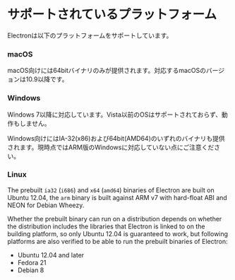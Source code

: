 # サポートされているプラットフォーム

Electronは以下のプラットフォームをサポートしています。

### macOS

macOS向けには64bitバイナリのみが提供されます。対応するmacOSのバージョンは10.9以降です。

### Windows

Windows 7以降に対応しています。Vista以前のOSはサポートされておらず、動作もしません。

Windows向けにはIA-32(x86)および64bit(AMD64)のいずれのバイナリも提供されます。現時点ではARM版のWindowsに対応していない点にご注意ください。

### Linux

The prebuilt `ia32` (`i686`) and `x64` (`amd64`) binaries of Electron are built on Ubuntu 12.04, the `arm` binary is built against ARM v7 with hard-float ABI and NEON for Debian Wheezy.

Whether the prebuilt binary can run on a distribution depends on whether the distribution includes the libraries that Electron is linked to on the building platform, so only Ubuntu 12.04 is guaranteed to work, but following platforms are also verified to be able to run the prebuilt binaries of Electron:

* Ubuntu 12.04 and later
* Fedora 21
* Debian 8
